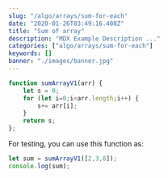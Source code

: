 ```yaml
---
slug: "/algo/arrays/sum-for-each"
date: "2020-01-26T03:49:16.408Z"
title: "Sum of array"
description: "MDX Example Description ..."
categories: ["algo/arrays/sum-for-each"]
keywords: []
banner: "./images/banner.jpg"
---
```



```javascript
function sumArrayV1(arr) {
    let s = 0;
    for (let i=0;i<arr.length;i++) {
        s+= arr[i];
    }
    return s;
};
```

For testing, you can use this function as:

```javascript
let sum = sumArrayV1([2,3,8]);
console.log(sum);
```


<Counter initialCounter={3} />
